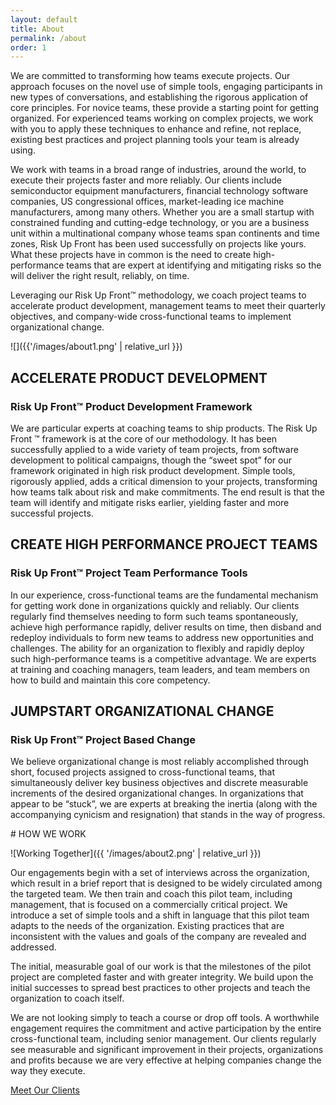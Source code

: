 ```yaml
---
layout: default
title: About
permalink: /about
order: 1
---
```

<div class=twocol markdown=1>
<div class=col1 markdown=1>
We are committed to transforming how teams execute projects. Our
approach focuses on the novel use of simple tools, engaging
participants in new types of conversations, and establishing the
rigorous application of core principles.  For novice teams, these
provide a starting point for getting organized.  For experienced
teams working on complex projects, we work with you to apply these
techniques to enhance and refine, not replace, existing best practices
and project planning tools your team is already using.

We work with teams in a broad range of industries, around the world,
to execute their projects faster and more reliably. Our clients
include semiconductor equipment manufacturers, financial technology
software companies, US congressional offices, market-leading ice
machine manufacturers, among many others.   Whether you are a small
startup with constrained funding and cutting-edge technology, or
you are a business unit within a multinational company whose teams
span continents and time zones, Risk Up Front has been used
successfully on projects like yours. What these projects have in
common is the need to create high-performance teams that are expert
at identifying and mitigating risks so the will deliver the right
result, reliably, on time.

Leveraging our Risk Up Front™  methodology, we coach project teams
to accelerate product development, management teams to meet their
quarterly objectives, and company-wide cross-functional teams to
implement organizational change.
</div>
![]({{'/images/about1.png' | relative_url }})
</div>

<div class=blue>
<div class="onecol show-on-scroll" markdown=1>

## ACCELERATE PRODUCT DEVELOPMENT

### Risk Up Front™ Product Development Framework

We are particular experts at coaching teams to ship products. The
Risk Up Front ™  framework is at the core of our methodology.  It
has been successfully applied to a wide variety of team projects,
from software development to political campaigns, though the “sweet
spot” for our framework originated in high risk product development.
Simple tools, rigorously applied, adds a critical dimension to your
projects, transforming how teams talk about risk and make commitments.
The end result is that the team will identify and mitigate risks
earlier, yielding faster and more successful projects.

## CREATE HIGH PERFORMANCE PROJECT TEAMS

### Risk Up Front™ Project Team Performance Tools

In our experience, cross-functional teams are the fundamental
mechanism for getting work done in organizations quickly and reliably.
Our clients regularly find themselves needing to form such teams
spontaneously, achieve high performance rapidly, deliver results
on time, then disband and redeploy individuals to form new teams
to address new opportunities and challenges.  The ability for an
organization to flexibly and rapidly deploy such high-performance
teams is a competitive advantage. We are experts at training and
coaching managers, team leaders, and team members on how to build
and maintain this core competency.

## JUMPSTART ORGANIZATIONAL CHANGE

### Risk Up Front™ Project Based Change

We believe organizational change is most reliably accomplished
through short, focused projects assigned to cross-functional teams,
that simultaneously deliver key business objectives and discrete
measurable increments of the desired organizational changes. In
organizations that appear to be “stuck”, we are experts at breaking
the inertia (along with the accompanying cynicism and resignation)
that stands in the way of progress.

</div>
</div>

<div class="onecol-w" markdown=1>
# HOW WE WORK

![Working Together]({{ '/images/about2.png' | relative_url }})

Our engagements begin with a set of interviews across the organization,
which result in a brief report that is designed to be widely
circulated among the targeted team. We then train and coach this
pilot team, including management, that is focused on a commercially
critical project. We introduce a set of simple tools and a shift
in language that this pilot team adapts to the needs of the
organization. Existing practices that are inconsistent with the
values and goals of the company are revealed and addressed.

The initial, measurable goal of our work is that the milestones of
the pilot project are completed faster and with greater integrity.
We build upon the initial successes to spread best practices to
other projects and teach the organization to coach itself.

We are not looking simply to teach a course or drop off tools.  A
worthwhile engagement requires the commitment and active participation
by the entire cross-functional team, including senior management.
Our clients regularly see measurable and significant improvement
in their projects, organizations and profits because we are very
effective at helping companies change the way they execute.

<a class=button href="{{ '/client' | relative_url }}">Meet Our Clients</a>
</div>
